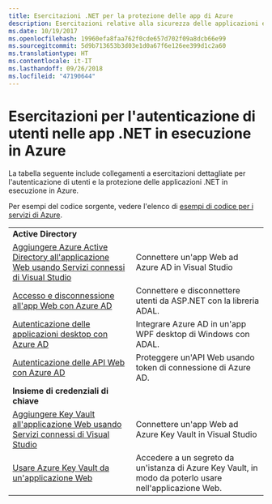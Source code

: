 ```yaml
---
title: Esercitazioni .NET per la protezione delle app di Azure
description: Esercitazioni relative alla sicurezza delle applicazioni e alla gestione delle identità nelle app .NET in esecuzione in Azure.
ms.date: 10/19/2017
ms.openlocfilehash: 19960efa8faa762f0cde657d702f09a8dcb66e99
ms.sourcegitcommit: 5d9b713653b3d03e1d0a67f6e126ee399d1c2a60
ms.translationtype: HT
ms.contentlocale: it-IT
ms.lasthandoff: 09/26/2018
ms.locfileid: "47190644"
---
```

# <a name="tutorials-for-authenticating-users-in-your-net-apps-running-on-azure"></a>Esercitazioni per l'autenticazione di utenti nelle app .NET in esecuzione in Azure

La tabella seguente include collegamenti a esercitazioni dettagliate per l'autenticazione di utenti e la protezione delle applicazioni .NET in esecuzione in Azure.

Per esempi del codice sorgente, vedere l'elenco di [esempi di codice per i servizi di Azure](https://azure.microsoft.com/resources/samples/?platform=dotnet).

| | |
|---|---|
|**Active Directory**||
| [Aggiungere Azure Active Directory all'applicazione Web usando Servizi connessi di Visual Studio][5] | Connettere un'app Web ad Azure AD in Visual Studio |
| [Accesso e disconnessione all'app Web con Azure AD][1] | Connettere e disconnettere utenti da ASP.NET con la libreria ADAL. |
| [Autenticazione delle applicazioni desktop con Azure AD][2]| Integrare Azure AD in un'app WPF desktop di Windows con ADAL. | 
| [Autenticazione delle API Web con Azure AD][3] | Proteggere un'API Web usando token di connessione di Azure AD. |
|**Insieme di credenziali di chiave**||
| [Aggiungere Key Vault all'applicazione Web usando Servizi connessi di Visual Studio][6] | Connettere un'app Web ad Azure Key Vault in Visual Studio |
| [Usare Azure Key Vault da un'applicazione Web][4] | Accedere a un segreto da un'istanza di Azure Key Vault, in modo da poterlo usare nell'applicazione Web. | 

[1]: /azure/active-directory/develop/active-directory-devquickstarts-webapp-dotnet
[2]: /azure/active-directory/develop/active-directory-devquickstarts-dotnet
[3]: /azure/active-directory/develop/active-directory-devquickstarts-webapi-dotnet
[4]: /azure/key-vault/key-vault-use-from-web-application
[5]: /azure/active-directory/develop/vs-active-directory-add-connected-service
[6]: /azure/key-vault/vs-key-vault-add-connected-service